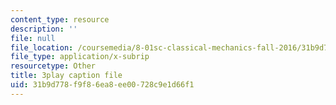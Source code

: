 ```yaml
---
content_type: resource
description: ''
file: null
file_location: /coursemedia/8-01sc-classical-mechanics-fall-2016/31b9d778f9f86ea8ee00728c9e1d66f1_nCDOa63Jd6M.srt
file_type: application/x-subrip
resourcetype: Other
title: 3play caption file
uid: 31b9d778-f9f8-6ea8-ee00-728c9e1d66f1
---
```

